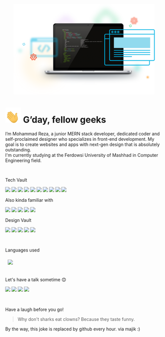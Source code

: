 <p align="center">
<img src="./assets/banner.png" width="450"/>
</p>

<h1><img src="./assets/hand.gif" width="50"/> G’day, fellow geeks</h1>

I’m Mohammad Reza, a junior MERN stack developer, dedicated coder and self-proclaimed designer who specializes in front-end development. My goal is to create websites and apps with next-gen design that is absolutely outstanding.
<br>
I'm currently studying at the Ferdowsi University of Mashhad in Computer Engineering field.

<br>

Tech Vault

![](https://img.shields.io/badge/HTML5-E34F26?style=for-the-badge&logo=html5&logoColor=white)
![](https://img.shields.io/badge/CSS3-1572B6?style=for-the-badge&logo=css3&logoColor=white)
![](https://img.shields.io/badge/JavaScript-323330?style=for-the-badge&logo=javascript&logoColor=F7DF1E)
![](https://img.shields.io/badge/TypeScript-007ACC?style=for-the-badge&logo=typescript&logoColor=white)
![](https://img.shields.io/badge/React-20232A?style=for-the-badge&logo=react&logoColor=61DAFB)
![](https://img.shields.io/badge/Material%20UI-007FFF?style=for-the-badge&logo=mui&logoColor=white)
![](https://img.shields.io/badge/Node.js-339933?style=for-the-badge&logo=nodedotjs&logoColor=white)
![](https://img.shields.io/badge/Express.js-000000?style=for-the-badge&logo=express&logoColor=white)
![](https://img.shields.io/badge/MongoDB-4EA94B?style=for-the-badge&logo=mongodb&logoColor=white)
![](https://img.shields.io/badge/Tauri-FFC131?style=for-the-badge&logo=Tauri&logoColor=white)

Also kinda familiar with

![](https://img.shields.io/badge/Java-ED8B00?style=for-the-badge&logo=java&logoColor=white)
![](https://img.shields.io/badge/C-00599C?style=for-the-badge&logo=c&logoColor=white)
![](https://img.shields.io/badge/C%23-239120?style=for-the-badge&logo=c-sharp&logoColor=white)
![](https://img.shields.io/badge/React_Native-20232A?style=for-the-badge&logo=react&logoColor=61DAFB)
![](https://img.shields.io/badge/MySQL-005C84?style=for-the-badge&logo=mysql&logoColor=white)

Design Vault

![](https://img.shields.io/badge/Figma-F24E1E?style=for-the-badge&logo=figma&logoColor=white)
![](https://img.shields.io/badge/Adobe%20XD-470137?style=for-the-badge&logo=Adobe%20XD&logoColor=#FF61F6)
![](https://img.shields.io/badge/Adobe%20Illustrator-FF9A00?style=for-the-badge&logo=adobe%20illustrator&logoColor=white)
![](https://img.shields.io/badge/Adobe%20Photoshop-31A8FF?style=for-the-badge&logo=Adobe%20Photoshop&logoColor=black)
![](https://img.shields.io/badge/Adobe%20after%20affects-CF96FD?style=for-the-badge&logo=Adobe%20after%20effects&logoColor=393665)

<br>

Languages used

<a href="https://github.com/drscrafter">
  <img align="center" style="margin:0.5rem" src="https://github-readme-stats.vercel.app/api/top-langs/?username=drscrafter&title_color=ffffff&text_color=c9cacc&icon_color=4AB197&bg_color=1A2B34" />
</a>

<br>
<br>

Let's have a talk sometime 😊

<a href="mailto:drsprogramming2020@gmail.com" target="_blank"><img src="https://img.shields.io/badge/-drsprogramming2020@gmail.com-D14836?style=plastic&logo=Gmail&logoColor=white"/></a>
<a href="https://www.linkedin.com/in/mohammad-reza-arasteh-8b4279202/" target="_blank"><img src="https://img.shields.io/badge/-Mohammad_Reza_Arasteh-2CA5E0?style=plastic&logo=linkedin&logoColor=white"/></a>
<a href="https://t.me/Codesman/" target="_blank"><img src="https://img.shields.io/badge/-Mohammad_Reza_Arasteh-2CA5E0?style=plastic&logo=telegram&logoColor=white"/></a>
<a href="https://api.whatsapp.com/send?phone=989156461700" target="_blank"><img src="https://img.shields.io/badge/-Mohammad_Reza_Arasteh-2CA5E0?style=plastic&logo=whatsapp&color=succes&logoColor=white"/></a>

<br>

Have a laugh before you go!

> Why don't sharks eat clowns?  Because they taste funny.

By the way, this joke is replaced by github every hour. via majik :)